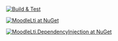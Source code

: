 [![Build & Test](https://github.com/JanWichelmann/MoodleLti/workflows/Build%20&%20Test/badge.svg)](https://github.com/JanWichelmann/MoodleLti/actions)

[![MoodleLti at NuGet](https://buildstats.info/nuget/MoodleLti)](https://www.nuget.org/packages/MoodleLti/)

[![MoodleLti.DependencyInjection at NuGet](https://buildstats.info/nuget/MoodleLti.DependencyInjection)](https://www.nuget.org/packages/MoodleLti.DependencyInjection/)
